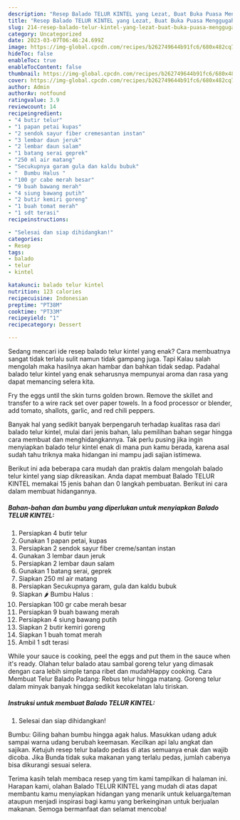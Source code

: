 ```yaml
---
description: "Resep Balado TELUR KINTEL yang Lezat, Buat Buka Puasa Menggugah Selera"
title: "Resep Balado TELUR KINTEL yang Lezat, Buat Buka Puasa Menggugah Selera"
slug: 214-resep-balado-telur-kintel-yang-lezat-buat-buka-puasa-menggugah-selera
category: Uncategorized
date: 2023-03-07T06:46:24.699Z
image: https://img-global.cpcdn.com/recipes/b262749644b91fc6/680x482cq70/balado-telur-kintel-foto-resep-utama.jpg
hideToc: false
enableToc: true
enableTocContent: false
thumbnail: https://img-global.cpcdn.com/recipes/b262749644b91fc6/680x482cq70/balado-telur-kintel-foto-resep-utama.jpg
cover: https://img-global.cpcdn.com/recipes/b262749644b91fc6/680x482cq70/balado-telur-kintel-foto-resep-utama.jpg
author: Admin
authorAv: notfound
ratingvalue: 3.9
reviewcount: 14
recipeingredient:
- "4 butir telur"
- "1 papan petai kupas"
- "2 sendok sayur fiber cremesantan instan"
- "3 lembar daun jeruk"
- "2 lembar daun salam"
- "1 batang serai geprek"
- "250 ml air matang"
- "Secukupnya garam gula dan kaldu bubuk"
- "  Bumbu Halus "
- "100 gr cabe merah besar"
- "9 buah bawang merah"
- "4 siung bawang putih"
- "2 butir kemiri goreng"
- "1 buah tomat merah"
- "1 sdt terasi"
recipeinstructions:

- "Selesai dan siap dihidangkan!"
categories:
- Resep
tags:
- balado
- telur
- kintel

katakunci: balado telur kintel 
nutrition: 123 calories
recipecuisine: Indonesian
preptime: "PT38M"
cooktime: "PT33M"
recipeyield: "1"
recipecategory: Dessert

---
```



Sedang mencari ide resep balado telur kintel yang enak? Cara membuatnya sangat tidak terlalu sulit namun tidak gampang juga. Tapi Kalau salah mengolah maka hasilnya akan hambar dan bahkan tidak sedap. Padahal balado telur kintel yang enak seharusnya mempunyai aroma dan rasa yang dapat memancing selera kita.


Fry the eggs until the skin turns golden brown. Remove the skillet and transfer to a wire rack set over paper towels. In a food processor or blender, add tomato, shallots, garlic, and red chili peppers.

Banyak hal yang sedikit banyak berpengaruh terhadap kualitas rasa dari balado telur kintel, mulai dari jenis bahan, lalu pemilihan bahan segar hingga cara membuat dan menghidangkannya. Tak perlu pusing jika ingin menyiapkan balado telur kintel enak di mana pun kamu berada, karena asal sudah tahu triknya maka hidangan ini mampu jadi sajian istimewa.


Berikut ini ada beberapa cara mudah dan praktis dalam mengolah balado telur kintel yang siap dikreasikan. Anda dapat membuat Balado TELUR KINTEL memakai 15 jenis bahan dan 0 langkah pembuatan. Berikut ini cara dalam membuat hidangannya.

<!--inarticleads1-->

##### Bahan-bahan dan bumbu yang diperlukan untuk menyiapkan Balado TELUR KINTEL:

1. Persiapkan 4 butir telur
1. Gunakan 1 papan petai, kupas
1. Persiapkan 2 sendok sayur fiber creme/santan instan
1. Gunakan 3 lembar daun jeruk
1. Persiapkan 2 lembar daun salam
1. Gunakan 1 batang serai, geprek
1. Siapkan 250 ml air matang
1. Persiapkan Secukupnya garam, gula dan kaldu bubuk
1. Siapkan  🌶 Bumbu Halus :
1. Persiapkan 100 gr cabe merah besar
1. Persiapkan 9 buah bawang merah
1. Persiapkan 4 siung bawang putih
1. Siapkan 2 butir kemiri goreng
1. Siapkan 1 buah tomat merah
1. Ambil 1 sdt terasi


While your sauce is cooking, peel the eggs and put them in the sauce when it&#39;s ready. Olahan telur balado atau sambal goreng telur yang dimasak dengan cara lebih simple tanpa ribet dan mudahHappy cooking. Cara Membuat Telur Balado Padang: Rebus telur hingga matang. Goreng telur dalam minyak banyak hingga sedikit kecokelatan lalu tiriskan. 

<!--inarticleads2-->

##### Instruksi untuk membuat Balado TELUR KINTEL:


1. Selesai dan siap dihidangkan!

Bumbu: Giling bahan bumbu hingga agak halus. Masukkan udang aduk sampai warna udang berubah keemasan. Kecilkan api lalu angkat dan sajikan. Ketujuh resep telur balado pedas di atas semuanya enak dan wajib dicoba. Jika Bunda tidak suka makanan yang terlalu pedas, jumlah cabenya bisa dikurangi sesuai selera. 

Terima kasih telah membaca resep yang tim kami tampilkan di halaman ini. Harapan kami, olahan Balado TELUR KINTEL yang mudah di atas dapat membantu kamu menyiapkan hidangan yang menarik untuk keluarga/teman ataupun menjadi inspirasi bagi kamu yang berkeinginan untuk berjualan makanan. Semoga bermanfaat dan selamat mencoba!
